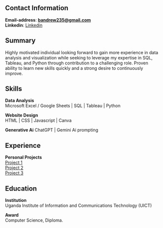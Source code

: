 ## Contact Information
**Email-address**: **bandrew235@gmail.com** <br>
**Linkedin**: [Linkedin](https://www.linkedin.com/in/bisaso-andrew-800392217) <br>

## Summary
Highly motivated individual looking forward to gain more experience in data analysis and visualization while seeking to leverage my expertise in SQL, Tableau, and Python through contribution to a challenging role. 
Proven ability to learn new skills quickly and a strong desire to continuously improve.

## Skills
**Data Analysis** <br>
Microsoft Excel / Google Sheets | SQL | Tableau | Python

**Website Design** <br>
HTML | CSS | Javascript | Canva

**Generative Ai**
ChatGPT | Gemini Ai prompting

## Experience <br>
**Personal Projects** <br>
[Project 1]() <br>
[Project 2]() <br>
[Project 3]()
 
## Education
**Institution** <br>
Uganda Institute of Information and Communications Technology (UICT) 

**Award** <br>
Computer Science, Diploma.
